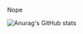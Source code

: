 Nope


![Anurag's GitHub stats](https://github-readme-stats.vercel.app/api?username=fake-era&show_icons=true&theme=dark)
